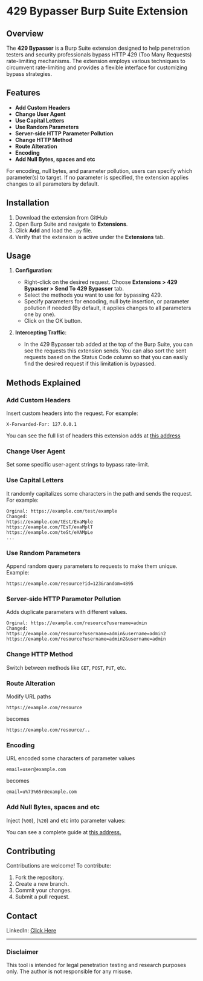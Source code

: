 
# 429 Bypasser Burp Suite Extension

## Overview
The **429 Bypasser** is a Burp Suite extension designed to help penetration testers and security professionals bypass HTTP 429 (Too Many Requests) rate-limiting mechanisms. The extension employs various techniques to circumvent rate-limiting and provides a flexible interface for customizing bypass strategies.

## Features
- **Add Custom Headers**
- **Change User Agent**
- **Use Capital Letters**
- **Use Random Parameters**
- **Server-side HTTP Parameter Pollution**
- **Change HTTP Method**
- **Route Alteration**
- **Encoding**
- **Add Null Bytes, spaces and etc**

For encoding, null bytes, and parameter pollution, users can specify which parameter(s) to target. If no parameter is specified, the extension applies changes to all parameters by default.

## Installation
1. Download the extension from GitHub
2. Open Burp Suite and navigate to **Extensions**.
3. Click **Add** and load the `.py` file.
4. Verify that the extension is active under the **Extensions** tab.

## Usage
1. **Configuration**:
   - Right-click on the desired request. Choose **Extensions > 429 Bypasser > Send To 429 Bypasser** tab.
   - Select the methods you want to use for bypassing 429.
   - Specify parameters for encoding, null byte insertion, or parameter pollution if needed (By default, it applies changes to all parameters one by one).
   - Click on the OK button.

2. **Intercepting Traffic**:
   - In the 429 Bypasser tab added at the top of the Burp Suite, you can see the requests this extension sends. You can also sort the sent requests based on the Status Code column so that you can easily find the desired request if this limitation is bypassed.

## Methods Explained
### Add Custom Headers
Insert custom headers into the request. For example:
```
X-Forwarded-For: 127.0.0.1
```
You can see the full list of headers this extension adds at <a href="https://gist.github.com/kaimi-/6b3c99538dce9e3d29ad647b325007c1" target="_blank">this address</a>

### Change User Agent
Set some specific user-agent strings to bypass rate-limit.

### Use Capital Letters
It randomly capitalizes some characters in the path and sends the request. For example:
```
Orginal: https://example.com/test/example
Changed: 
https://example.com/tEst/ExaMple
https://example.com/TEsT/exaMplT
https://example.com/teSt/eXAMpLe
...
```

### Use Random Parameters
Append random query parameters to requests to make them unique. Example:
```
https://example.com/resource?id=123&random=4895
```

### Server-side HTTP Parameter Pollution
Adds duplicate parameters with different values.
```
Orginal: https://example.com/resource?username=admin
Changed:
https://example.com/resource?username=admin&username=admin2
https://example.com/resource?username=admin2&username=admin
```

### Change HTTP Method
Switch between methods like `GET`, `POST`, `PUT`, etc.

### Route Alteration
Modify URL paths
```
https://example.com/resource
```
becomes
```
https://example.com/resource/..
```
### Encoding
URL encoded some characters of parameter values
```
email=user@example.com
```
becomes
```
email=u%73%65r@example.com
```

### Add Null Bytes, spaces and etc
Inject (`%00`), (`%20`) and etc into parameter values:

You can see a complete guide at <a href="https://medium.com/p/1d4f86b7d630" target="_blank"> this address.</a>

## Contributing
Contributions are welcome! To contribute:
1. Fork the repository.
2. Create a new branch.
3. Commit your changes.
4. Submit a pull request.

## Contact
LinkedIn: <a href="https://ir.linkedin.com/in/iliya-afifi-bb11a2212" target="_blank">Click Here</a>

---
### Disclaimer
This tool is intended for legal penetration testing and research purposes only. The author is not responsible for any misuse.
